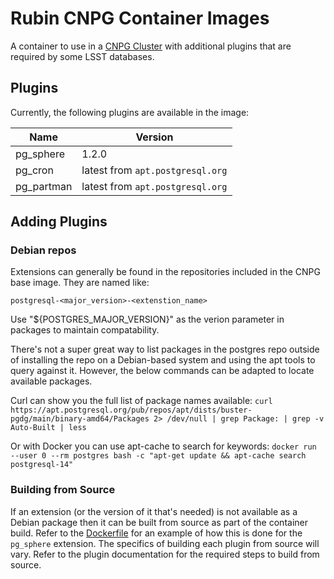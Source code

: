 # Rubin CNPG Container Images

A container to use in a 
[CNPG Cluster](https://cloudnative-pg.io/documentation/current/api_reference/#cluster) 
with additional plugins that are required by some LSST databases.


## Plugins

Currently, the following plugins are available in the image:

| Name | Version |
|---|---|
| pg_sphere | 1.2.0 |
| pg_cron | latest from `apt.postgresql.org` |
| pg_partman | latest from `apt.postgresql.org` |

## Adding Plugins

### Debian repos

Extensions can generally be found in the repositories included in the CNPG base image.
They are named like:

`postgresql-<major_version>-<extenstion_name>`

Use "${POSTGRES_MAJOR_VERSION}" as the verion parameter in packages to maintain
compatability.

There's not a super great way to list packages in the postgres repo outside of
installing the repo on a Debian-based system and using the apt tools to query
against it. However, the below commands can be adapted to locate available
packages. 

Curl can show you the full list of package names available:
`curl https://apt.postgresql.org/pub/repos/apt/dists/buster-pgdg/main/binary-amd64/Packages 2> /dev/null | grep Package: | grep -v Auto-Built | less`

Or with Docker you can use apt-cache to search for keywords:
`docker run --user 0 --rm postgres bash -c "apt-get update && apt-cache search postgresql-14"`

### Building from Source

If an extension (or the version of it that's needed) is not available as a Debian package
then it can be built from source as part of the container build. Refer to the [Dockerfile](./Dockerfile)
for an example of how this is done for the `pg_sphere` extension. The specifics of building
each plugin from source will vary. Refer to the plugin documentation for the required steps
to build from source.